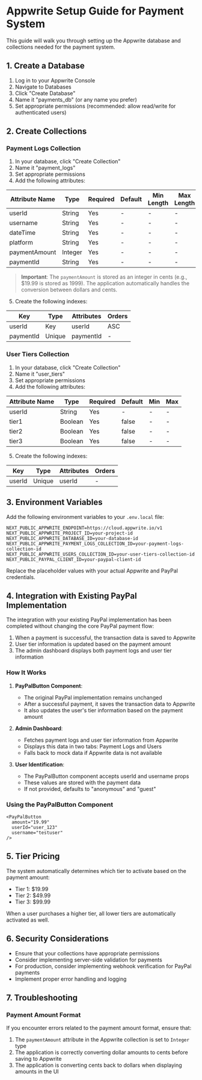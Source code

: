 # Appwrite Setup Guide for Payment System

This guide will walk you through setting up the Appwrite database and collections needed for the payment system.

## 1. Create a Database

1. Log in to your Appwrite Console
2. Navigate to Databases
3. Click "Create Database"
4. Name it "payments_db" (or any name you prefer)
5. Set appropriate permissions (recommended: allow read/write for authenticated users)

## 2. Create Collections

### Payment Logs Collection

1. In your database, click "Create Collection"
2. Name it "payment_logs"
3. Set appropriate permissions
4. Add the following attributes:

| Attribute Name | Type | Required | Default | Min Length | Max Length |
|---------------|------|----------|---------|------------|------------|
| userId | String | Yes | - | - | - |
| username | String | Yes | - | - | - |
| dateTime | String | Yes | - | - | - |
| platform | String | Yes | - | - | - |
| paymentAmount | Integer | Yes | - | - | - |
| paymentId | String | Yes | - | - | - |

> **Important**: The `paymentAmount` is stored as an integer in cents (e.g., $19.99 is stored as 1999). The application automatically handles the conversion between dollars and cents.

5. Create the following indexes:

| Key | Type | Attributes | Orders |
|-----|------|------------|--------|
| userId | Key | userId | ASC |
| paymentId | Unique | paymentId | - |

### User Tiers Collection

1. In your database, click "Create Collection"
2. Name it "user_tiers"
3. Set appropriate permissions
4. Add the following attributes:

| Attribute Name | Type | Required | Default | Min | Max |
|---------------|------|----------|---------|-----|-----|
| userId | String | Yes | - | - | - |
| tier1 | Boolean | Yes | false | - | - |
| tier2 | Boolean | Yes | false | - | - |
| tier3 | Boolean | Yes | false | - | - |

5. Create the following indexes:

| Key | Type | Attributes | Orders |
|-----|------|------------|--------|
| userId | Unique | userId | - |

## 3. Environment Variables

Add the following environment variables to your `.env.local` file:

```
NEXT_PUBLIC_APPWRITE_ENDPOINT=https://cloud.appwrite.io/v1
NEXT_PUBLIC_APPWRITE_PROJECT_ID=your-project-id
NEXT_PUBLIC_APPWRITE_DATABASE_ID=your-database-id
NEXT_PUBLIC_APPWRITE_PAYMENT_LOGS_COLLECTION_ID=your-payment-logs-collection-id
NEXT_PUBLIC_APPWRITE_USERS_COLLECTION_ID=your-user-tiers-collection-id
NEXT_PUBLIC_PAYPAL_CLIENT_ID=your-paypal-client-id
```

Replace the placeholder values with your actual Appwrite and PayPal credentials.

## 4. Integration with Existing PayPal Implementation

The integration with your existing PayPal implementation has been completed without changing the core PayPal payment flow:

1. When a payment is successful, the transaction data is saved to Appwrite
2. User tier information is updated based on the payment amount
3. The admin dashboard displays both payment logs and user tier information

### How It Works

1. **PayPalButton Component**: 
   - The original PayPal implementation remains unchanged
   - After a successful payment, it saves the transaction data to Appwrite
   - It also updates the user's tier information based on the payment amount

2. **Admin Dashboard**:
   - Fetches payment logs and user tier information from Appwrite
   - Displays this data in two tabs: Payment Logs and Users
   - Falls back to mock data if Appwrite data is not available

3. **User Identification**:
   - The PayPalButton component accepts userId and username props
   - These values are stored with the payment data
   - If not provided, defaults to "anonymous" and "guest"

### Using the PayPalButton Component

```tsx
<PayPalButton
  amount="19.99"
  userId="user_123"
  username="testuser"
/>
```

## 5. Tier Pricing

The system automatically determines which tier to activate based on the payment amount:

- Tier 1: $19.99
- Tier 2: $49.99
- Tier 3: $99.99

When a user purchases a higher tier, all lower tiers are automatically activated as well.

## 6. Security Considerations

- Ensure that your collections have appropriate permissions
- Consider implementing server-side validation for payments
- For production, consider implementing webhook verification for PayPal payments
- Implement proper error handling and logging

## 7. Troubleshooting

### Payment Amount Format

If you encounter errors related to the payment amount format, ensure that:

1. The `paymentAmount` attribute in the Appwrite collection is set to `Integer` type
2. The application is correctly converting dollar amounts to cents before saving to Appwrite
3. The application is converting cents back to dollars when displaying amounts in the UI 
